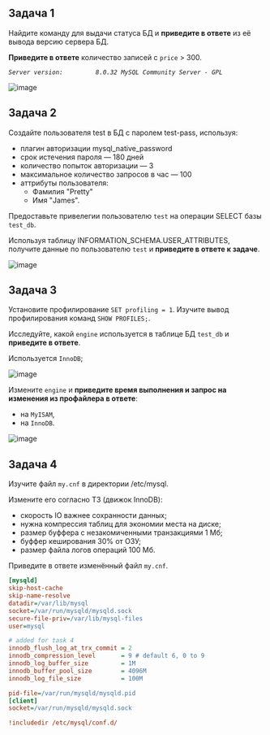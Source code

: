 ## Задача 1

Найдите команду для выдачи статуса БД и **приведите в ответе** из её вывода версию сервера БД.

**Приведите в ответе** количество записей с `price` > 300.

_`Server version:         8.0.32 MySQL Community Server - GPL`_

![image](https://user-images.githubusercontent.com/44001733/232265961-59fea4e7-72db-4253-8279-7eb831cf8a91.png)

## Задача 2

Создайте пользователя test в БД c паролем test-pass, используя:

- плагин авторизации mysql_native_password
- срок истечения пароля — 180 дней 
- количество попыток авторизации — 3 
- максимальное количество запросов в час — 100
- аттрибуты пользователя:
    - Фамилия "Pretty"
    - Имя "James".

Предоставьте привелегии пользователю `test` на операции SELECT базы `test_db`.
    
Используя таблицу INFORMATION_SCHEMA.USER_ATTRIBUTES, получите данные по пользователю `test` и 
**приведите в ответе к задаче**.

![image](https://user-images.githubusercontent.com/44001733/232266742-31b2e4bb-1589-4a59-adb8-b1d7ec09d12a.png)

## Задача 3

Установите профилирование `SET profiling = 1`.
Изучите вывод профилирования команд `SHOW PROFILES;`.

Исследуйте, какой `engine` используется в таблице БД `test_db` и **приведите в ответе**.

Используется `InnoDB`;

![image](https://user-images.githubusercontent.com/44001733/232267549-e106aad3-535f-4119-b645-3fe65b2f75ba.png)

Измените `engine` и **приведите время выполнения и запрос на изменения из профайлера в ответе**:
- на `MyISAM`,
- на `InnoDB`.

![image](https://user-images.githubusercontent.com/44001733/232269121-758a52c5-abac-4342-bae8-92663c94b3ae.png)

## Задача 4 

Изучите файл `my.cnf` в директории /etc/mysql.

Измените его согласно ТЗ (движок InnoDB):

- скорость IO важнее сохранности данных;
- нужна компрессия таблиц для экономии места на диске;
- размер буффера с незакомиченными транзакциями 1 Мб;
- буффер кеширования 30% от ОЗУ;
- размер файла логов операций 100 Мб.

Приведите в ответе изменённый файл `my.cnf`.

```ini
[mysqld]
skip-host-cache
skip-name-resolve
datadir=/var/lib/mysql
socket=/var/run/mysqld/mysqld.sock
secure-file-priv=/var/lib/mysql-files
user=mysql

# added for task 4
innodb_flush_log_at_trx_commit = 2
innodb_compression_level       = 9 # default 6, 0 to 9
innodb_log_buffer_size         = 1M
innodb_buffer_pool_size        = 4096M
innodb_log_file_size           = 100M

pid-file=/var/run/mysqld/mysqld.pid
[client]
socket=/var/run/mysqld/mysqld.sock

!includedir /etc/mysql/conf.d/
```
